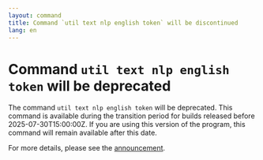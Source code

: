 ```yaml
---
layout: command
title: Command `util text nlp english token` will be discontinued
lang: en
---
```


# Command `util text nlp english token` will be deprecated

The command `util text nlp english token` will be deprecated.
This command is available during the transition period for builds released before 2025-07-30T15:00:00Z. If you are using this version of the program, this command will remain available after this date.

For more details, please see the [announcement](https://github.com/watermint/toolbox/discussions/905).


